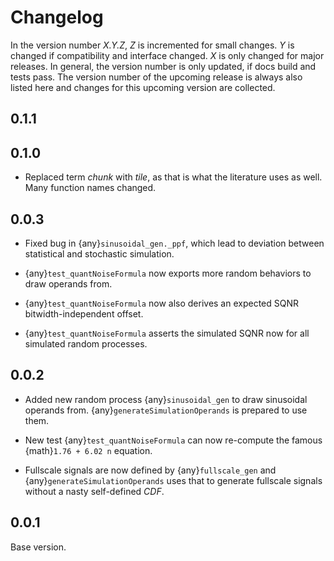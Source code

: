 # Changelog
In the version number *X.Y.Z*, *Z* is incremented for small changes.
*Y* is changed if compatibility and interface changed. *X* is only
changed for major releases. In general, the version number is only
updated, if docs build and tests pass. The version number of the upcoming
release is always also listed here and changes for this upcoming version
are collected.

## 0.1.1

## 0.1.0
- Replaced term *chunk* with *tile*, as that is what the literature uses
  as well. Many function names changed.

## 0.0.3
- Fixed bug in {any}`sinusoidal_gen._ppf`, which lead to deviation between
  statistical and stochastic simulation.
  
- {any}`test_quantNoiseFormula` now exports more random behaviors to draw
  operands from.
  
- {any}`test_quantNoiseFormula` now also derives an expected SQNR
  bitwidth-independent offset.
  
- {any}`test_quantNoiseFormula` asserts the simulated SQNR now for all
  simulated random processes.

## 0.0.2
- Added new random process {any}`sinusoidal_gen` to draw sinusoidal operands
  from. {any}`generateSimulationOperands` is prepared to use them.
  
- New test {any}`test_quantNoiseFormula` can now re-compute the famous
  {math}`1.76 + 6.02 n` equation.
  
- Fullscale signals are now defined by {any}`fullscale_gen` and
  {any}`generateSimulationOperands` uses that to generate fullscale
  signals without a nasty self-defined *CDF*.

## 0.0.1
Base version.
